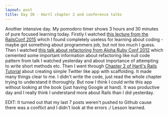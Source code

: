 ```yaml
---
layout: post
title: Day 30 - Hartl chapter 2 and conference talks
---
```

Another intensive day. My pomodoro timer shows 3 hours and 30 minutes of pure focused learning today.
Firstly I watched [this lecture from the RailsConf 2015](https://www.youtube.com/watch?v=aApmOZwdPqA) which I found completely useless for learning about coding - maybe got something about programmers job, but not too much I guess. Then I watched [this talk about refactoring from Aloha Ruby Conf 2012](https://www.youtube.com/watch?v=DC-pQPq0acs) which cemented some important information about refactoring like null code pattern from talk I watched yesterday and about importance of attempting to write short methods etc. Then I went through [Chapter 2 of Hartl's Rails Tutorial](https://www.railstutorial.org/book/toy_app) about creating simple Twitter like app with scaffolding. It made many things clear to me. I didn't write the code, just read the whole chapter trying to understand it thoroughly. But now I think I could write this app without looking at the book (just having Google at hand).
It was productive day and I really think I understand more about Rails than I did yesterday.

EDIT: It turned out that my last 7 posts weren't pushed to Github cause there was a conflict and I didn't look at the errors :/ Lesson learned.
